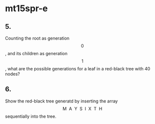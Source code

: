# mt15spr-e

## 5.
Counting the root as generation $$0$$, and its children as generation $$1$$, what are the possible generations for a leaf in a red-black tree with 40 nodes?


## 6.
Show the red-black tree generatd by inserting the array $$\text{M}\:\:\text{A}\:\:\text{Y}\:\:\text{S}\:\:\text{I}\:\:\text{X}\:\:\text{T}\:\:\text{H}$$ sequentially into the tree.
